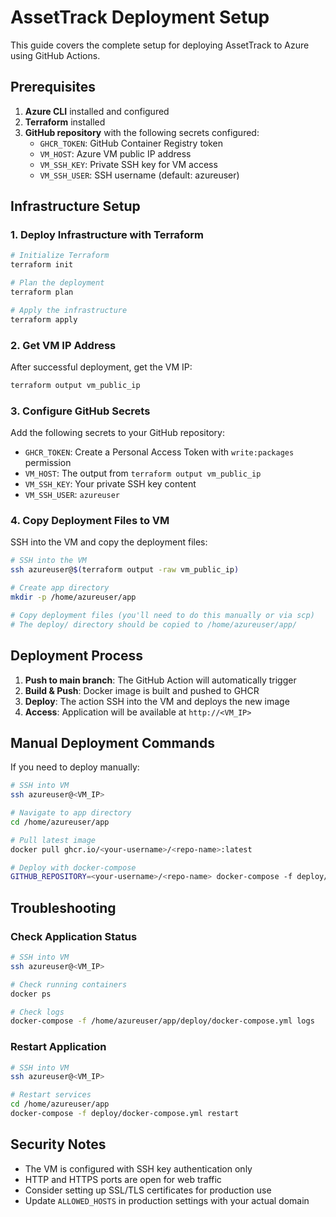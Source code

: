 # AssetTrack Deployment Setup

This guide covers the complete setup for deploying AssetTrack to Azure using GitHub Actions.

## Prerequisites

1. **Azure CLI** installed and configured
2. **Terraform** installed
3. **GitHub repository** with the following secrets configured:
   - `GHCR_TOKEN`: GitHub Container Registry token
   - `VM_HOST`: Azure VM public IP address
   - `VM_SSH_KEY`: Private SSH key for VM access
   - `VM_SSH_USER`: SSH username (default: azureuser)

## Infrastructure Setup

### 1. Deploy Infrastructure with Terraform

```bash
# Initialize Terraform
terraform init

# Plan the deployment
terraform plan

# Apply the infrastructure
terraform apply
```

### 2. Get VM IP Address

After successful deployment, get the VM IP:

```bash
terraform output vm_public_ip
```

### 3. Configure GitHub Secrets

Add the following secrets to your GitHub repository:

- `GHCR_TOKEN`: Create a Personal Access Token with `write:packages` permission
- `VM_HOST`: The output from `terraform output vm_public_ip`
- `VM_SSH_KEY`: Your private SSH key content
- `VM_SSH_USER`: `azureuser`

### 4. Copy Deployment Files to VM

SSH into the VM and copy the deployment files:

```bash
# SSH into the VM
ssh azureuser@$(terraform output -raw vm_public_ip)

# Create app directory
mkdir -p /home/azureuser/app

# Copy deployment files (you'll need to do this manually or via scp)
# The deploy/ directory should be copied to /home/azureuser/app/
```

## Deployment Process

1. **Push to main branch**: The GitHub Action will automatically trigger
2. **Build & Push**: Docker image is built and pushed to GHCR
3. **Deploy**: The action SSH into the VM and deploys the new image
4. **Access**: Application will be available at `http://<VM_IP>`

## Manual Deployment Commands

If you need to deploy manually:

```bash
# SSH into VM
ssh azureuser@<VM_IP>

# Navigate to app directory
cd /home/azureuser/app

# Pull latest image
docker pull ghcr.io/<your-username>/<repo-name>:latest

# Deploy with docker-compose
GITHUB_REPOSITORY=<your-username>/<repo-name> docker-compose -f deploy/docker-compose.yml up -d
```

## Troubleshooting

### Check Application Status
```bash
# SSH into VM
ssh azureuser@<VM_IP>

# Check running containers
docker ps

# Check logs
docker-compose -f /home/azureuser/app/deploy/docker-compose.yml logs
```

### Restart Application
```bash
# SSH into VM
ssh azureuser@<VM_IP>

# Restart services
cd /home/azureuser/app
docker-compose -f deploy/docker-compose.yml restart
```

## Security Notes

- The VM is configured with SSH key authentication only
- HTTP and HTTPS ports are open for web traffic
- Consider setting up SSL/TLS certificates for production use
- Update `ALLOWED_HOSTS` in production settings with your actual domain
